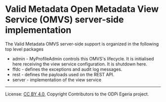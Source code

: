 <!-- SPDX-License-Identifier: CC-BY-4.0 -->
<!-- Copyright Contributors to the ODPi Egeria project. -->

# Valid Metadata Open Metadata View Service (OMVS) server-side implementation

The Valid Metadata OMVS server-side support is organized in the following top level packages 

* admin -  MyProfileAdmin controls this OMVS's lifecycle. It is initialised here receiving the view service configuration. It is shutdown here.
* ffdc - defines the exceptions and audit log messages.
* rest - defines the payloads used on the REST API.
* server - implementation of the view service

----
License: [CC BY 4.0](https://creativecommons.org/licenses/by/4.0/),
Copyright Contributors to the ODPi Egeria project.